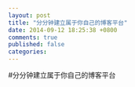 ```yaml
---
layout: post
title: "分分钟建立属于你自己的博客平台"
date: 2014-09-12 18:25:38 +0800
comments: true
published: false
categories: 
---
```

#分分钟建立属于你自己的博客平台
